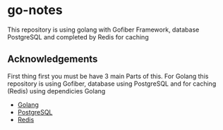 # go-notes

This repository is using golang with Gofiber Framework, database PostgreSQL and completed by Redis for caching

## Acknowledgements

First thing first you must be have 3 main Parts of this. For Golang this repository is using Gofiber, database using PostgreSQL and for caching (Redis) using dependicies Golang

 - [Golang](https://go.dev/)
 - [PostgreSQL](https://www.postgresql.org/)
 - [Redis](https://redis.com/meeting/?utm_source=google&utm_medium=cpc&utm_campaign=redis360-brand-uk-17565601660&utm_term=redis&utm_content=cr-all_contact_us_forms&gclid=Cj0KCQjw4bipBhCyARIsAFsieCz7vSU_fBAezEHC0jNL5rfcBETxrsh8_jkn6esxojpmFvdNzmkaGEwaAlPqEALw_wcB)

 

